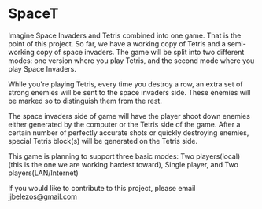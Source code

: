 # SpaceT
Imagine Space Invaders and Tetris combined into one game.
That is the point of this project. So far, we have
a working copy of Tetris and a semi-working copy of space invaders. The game will be split into two different
modes: one version where you play Tetris, and the second mode where you play
Space Invaders.

While you're playing Tetris, every time you destroy a row,
an extra set of strong enemies will be sent to the space invaders side.
These enemies will be marked so to distinguish them from the rest.

The space invaders side of game will have the player shoot down enemies either
generated by the computer or the Tetris side of the game.
After a certain number of perfectly accurate shots or quickly destroying enemies,
special Tetris block(s) will be generated on the Tetris side.

This game is planning to support three basic modes:
Two players(local) (this is the one we are working hardest toward), Single player, and Two
players(LAN/Internet)

If you would like to contribute to this project, please email jjbelezos@gmail.com
